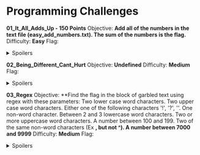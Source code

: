 
# Programming Challenges

**01_It_All_Adds_Up - 150 Points**
Objective: **Add all of the numbers in the text file (easy_add_numbers.txt). The sum of the numbers is the flag.**
Difficulty: **Easy**
Flag:
<details>
  <summary>Spoilers</summary>
	  746217
</details>

**02_Being_Different_Cant_Hurt**
Objective: **Undefined**
Difficulty: **Medium**
Flag:
<details>
  <summary>Spoilers</summary>
  1sthi5re@lLyf3
</details>

**03_Regex**
Objective: **Find the flag in the block of garbled text using regex with these parameters: Two lower case word characters. Two upper case word characters. Either one of the following characters '!', '?', ''. One non-word character. Between 2 and 3 lowercase word characters. Two or more uppercase word characters. A number between 100 and 199. Two of the same non-word characters (Ex **, but not ^). A number between 7000 and 9999**
Difficulty: **Medium**
Flag:
<details>
  <summary>Spoilers</summary>
  khNV!#ksAQ102))9987
</details>